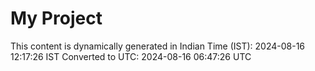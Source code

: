 # My Project

This content is dynamically generated in Indian Time (IST): 2024-08-16 12:17:26 IST
Converted to UTC: 2024-08-16 06:47:26 UTC
